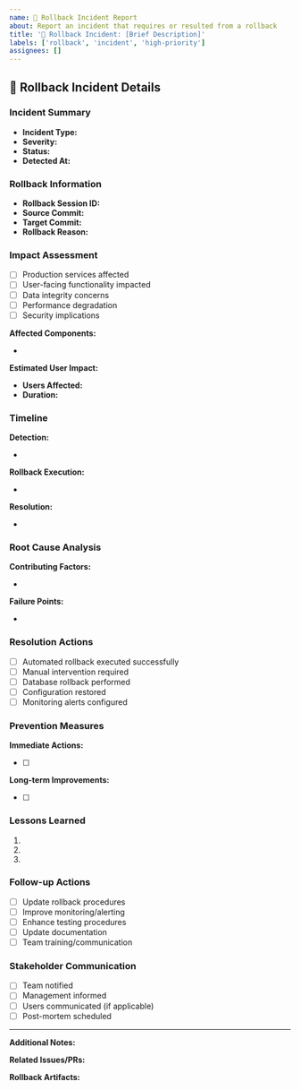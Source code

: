 ```yaml
---
name: 🔄 Rollback Incident Report
about: Report an incident that requires or resulted from a rollback
title: '🔄 Rollback Incident: [Brief Description]'
labels: ['rollback', 'incident', 'high-priority']
assignees: []
---
```


## 🔄 Rollback Incident Details

### Incident Summary
- **Incident Type:** 
- **Severity:** <!-- Critical / High / Medium / Low -->
- **Status:** <!-- Active / Investigating / Resolved -->
- **Detected At:** <!-- YYYY-MM-DD HH:MM UTC -->

### Rollback Information
- **Rollback Session ID:** <!-- From workflow logs -->
- **Source Commit:** <!-- SHA of problematic commit -->
- **Target Commit:** <!-- SHA of rollback target -->
- **Rollback Reason:** <!-- Brief description -->

### Impact Assessment
- [ ] Production services affected
- [ ] User-facing functionality impacted
- [ ] Data integrity concerns
- [ ] Performance degradation
- [ ] Security implications

**Affected Components:**
- <!-- List affected services/components -->

**Estimated User Impact:**
- **Users Affected:** <!-- Number or percentage -->
- **Duration:** <!-- How long was the impact -->

### Timeline
<!-- Provide a timeline of events -->

**Detection:**
- <!-- When was the issue first detected -->

**Rollback Execution:**
- <!-- When was rollback initiated and completed -->

**Resolution:**
- <!-- When was normal service restored -->

### Root Cause Analysis
<!-- What caused the original failure that required rollback -->

**Contributing Factors:**
- <!-- List factors that led to the incident -->

**Failure Points:**
- <!-- Identify where systems failed to prevent this -->

### Resolution Actions
<!-- What was done to resolve the incident -->

- [ ] Automated rollback executed successfully
- [ ] Manual intervention required
- [ ] Database rollback performed
- [ ] Configuration restored
- [ ] Monitoring alerts configured

### Prevention Measures
<!-- What will be done to prevent similar incidents -->

**Immediate Actions:**
- [ ] <!-- Immediate steps taken -->

**Long-term Improvements:**
- [ ] <!-- Process/system improvements -->

### Lessons Learned
<!-- Key takeaways from this incident -->

1. <!-- Lesson 1 -->
2. <!-- Lesson 2 -->
3. <!-- Lesson 3 -->

### Follow-up Actions
<!-- Actions to be taken after incident resolution -->

- [ ] Update rollback procedures
- [ ] Improve monitoring/alerting
- [ ] Enhance testing procedures
- [ ] Update documentation
- [ ] Team training/communication

### Stakeholder Communication
<!-- How stakeholders were informed -->

- [ ] Team notified
- [ ] Management informed
- [ ] Users communicated (if applicable)
- [ ] Post-mortem scheduled

---

**Additional Notes:**
<!-- Any additional context or information -->

**Related Issues/PRs:**
<!-- Link related issues or pull requests -->

**Rollback Artifacts:**
<!-- Links to workflow runs, logs, or reports -->
